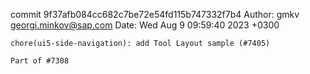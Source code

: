 commit 9f37afb084cc682c7be72e54fd115b747332f7b4
Author: gmkv <georgi.minkov@sap.com>
Date:   Wed Aug 9 09:59:40 2023 +0300

    chore(ui5-side-navigation): add Tool Layout sample (#7405)
    
    Part of #7308
